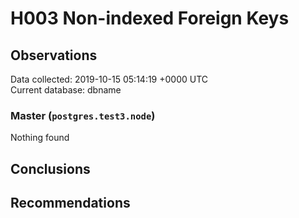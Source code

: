 # H003 Non-indexed Foreign Keys #

## Observations ##
Data collected: 2019-10-15 05:14:19 +0000 UTC  
Current database: dbname  


### Master (`postgres.test3.node`) ###



Nothing found



## Conclusions ##


## Recommendations ##

